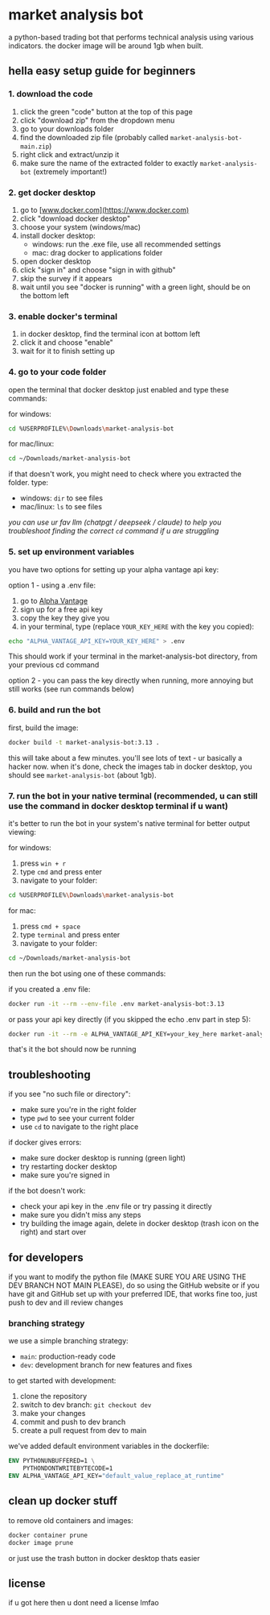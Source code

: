 # market analysis bot

a python-based trading bot that performs technical analysis using various indicators.
the docker image will be around 1gb when built.

## hella easy setup guide for beginners

### 1. download the code
1. click the green "code" button at the top of this page
2. click "download zip" from the dropdown menu
3. go to your downloads folder
4. find the downloaded zip file (probably called `market-analysis-bot-main.zip`)
5. right click and extract/unzip it
6. make sure the name of the extracted folder to exactly `market-analysis-bot` (extremely important!)

### 2. get docker desktop
1. go to [www.docker.com](https://www.docker.com)
2. click "download docker desktop"
3. choose your system (windows/mac)
4. install docker desktop:
   - windows: run the .exe file, use all recommended settings
   - mac: drag docker to applications folder
5. open docker desktop
6. click "sign in" and choose "sign in with github"
7. skip the survey if it appears
8. wait until you see "docker is running" with a green light, should be on the bottom left

### 3. enable docker's terminal
1. in docker desktop, find the terminal icon at bottom left
2. click it and choose "enable"
3. wait for it to finish setting up

### 4. go to your code folder
open the terminal that docker desktop just enabled and type these commands:

for windows:
```bash
cd %USERPROFILE%\Downloads\market-analysis-bot
```

for mac/linux:
```bash
cd ~/Downloads/market-analysis-bot
```

if that doesn't work, you might need to check where you extracted the folder. type:
- windows: `dir` to see files
- mac/linux: `ls` to see files

*you can use ur fav llm (chatpgt / deepseek / claude) to help you troubleshoot finding the correct `cd` command if u are struggling*

### 5. set up environment variables
you have two options for setting up your alpha vantage api key:

option 1 - using a .env file:
1. go to [Alpha Vantage](https://www.alphavantage.co/support/#api-key)
2. sign up for a free api key
3. copy the key they give you
4. in your terminal, type (replace `YOUR_KEY_HERE` with the key you copied):
```bash
echo "ALPHA_VANTAGE_API_KEY=YOUR_KEY_HERE" > .env
```

This should work if your terminal in the market-analysis-bot directory, from your previous cd command

option 2 - you can pass the key directly when running, more annoying but still works (see run commands below)

### 6. build and run the bot

first, build the image:
```bash
docker build -t market-analysis-bot:3.13 .
```
this will take about a few minutes. you'll see lots of text - ur basically a hacker now.
when it's done, check the images tab in docker desktop, you should see `market-analysis-bot` (about 1gb).

### 7. run the bot in your native terminal (recommended, u can still use the command in docker desktop terminal if u want)

it's better to run the bot in your system's native terminal for better output viewing:

for windows:
1. press `win + r`
2. type `cmd` and press enter
3. navigate to your folder:
```bash
cd %USERPROFILE%\Downloads\market-analysis-bot
```

for mac:
1. press `cmd + space`
2. type `terminal` and press enter
3. navigate to your folder:
```bash
cd ~/Downloads/market-analysis-bot
```

then run the bot using one of these commands:

if you created a .env file:
```bash
docker run -it --rm --env-file .env market-analysis-bot:3.13
```

or pass your api key directly (if you skipped the echo .env part in step 5):
```bash
docker run -it --rm -e ALPHA_VANTAGE_API_KEY=your_key_here market-analysis-bot:3.13
```

that's it the bot should now be running

## troubleshooting

if you see "no such file or directory":
- make sure you're in the right folder
- type `pwd` to see your current folder
- use `cd` to navigate to the right place

if docker gives errors:
- make sure docker desktop is running (green light)
- try restarting docker desktop
- make sure you're signed in

if the bot doesn't work:
- check your api key in the .env file or try passing it directly
- make sure you didn't miss any steps
- try building the image again, delete in docker desktop (trash icon on the right) and start over

## for developers

if you want to modify the python file (MAKE SURE YOU ARE USING THE DEV BRANCH NOT MAIN PLEASE), do so using the GitHub website or if you have git and GitHub set up with your preferred IDE, that works fine too, just push to dev and ill review changes

### branching strategy
we use a simple branching strategy:
- `main`: production-ready code
- `dev`: development branch for new features and fixes

to get started with development:
1. clone the repository
2. switch to dev branch: `git checkout dev`
3. make your changes
4. commit and push to dev branch
5. create a pull request from dev to main

we've added default environment variables in the dockerfile:
```dockerfile
ENV PYTHONUNBUFFERED=1 \
    PYTHONDONTWRITEBYTECODE=1
ENV ALPHA_VANTAGE_API_KEY="default_value_replace_at_runtime"
```

## clean up docker stuff

to remove old containers and images:
```bash
docker container prune
docker image prune
```

or just use the trash button in docker desktop thats easier

## license

if u got here then u dont need a license lmfao
